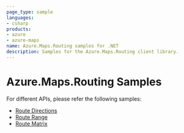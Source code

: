 ```yaml
---
page_type: sample
languages:
- csharp
products:
- azure
- azure-maps
name: Azure.Maps.Routing samples for .NET
description: Samples for the Azure.Maps.Routing client library.
---
```


# Azure.Maps.Routing Samples

For different APIs, please refer the following samples:

* [Route Directions](https://github.com/Azure/azure-sdk-for-net/blob/main/sdk/maps/Azure.Maps.Routing/samples/RouteDirectionsSamples.md)
* [Route Range](https://github.com/Azure/azure-sdk-for-net/blob/main/sdk/maps/Azure.Maps.Routing/samples/RouteRangeSamples.md)
* [Route Matrix](https://github.com/Azure/azure-sdk-for-net/blob/main/sdk/maps/Azure.Maps.Routing/samples/RouteMatrixSamples.md)